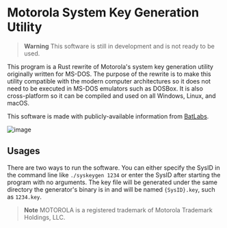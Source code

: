 # Motorola System Key Generation Utility

> **Warning** This software is still in development and is not ready to be used.

This program is a Rust rewrite of Motorola's system key generation utility originally written for MS-DOS. The purpose of the rewrite is to make this utility compatible with the modern computer architectures so it does not need to be executed in MS-DOS emulators such as DOSBox. It is also cross-platform so it can be compiled and used on all Windows, Linux, and macOS.

This software is made with publicly-available information from [BatLabs](http://www.batlabs.com/syskey.html).

![image](https://user-images.githubusercontent.com/21986859/194191216-d15fac9f-6de5-4411-90ad-ca7fa4ee3155.png)

## Usages

There are two ways to run the software. You can either specify the SysID in the command line like `./syskeygen 1234` or enter the SysID after starting the program with no arguments. The key file will be generated under the same directory the generator's binary is in and will be named `{SysID}.key`, such as `1234.key`.

> **Note** MOTOROLA is a registered trademark of Motorola Trademark Holdings, LLC.
